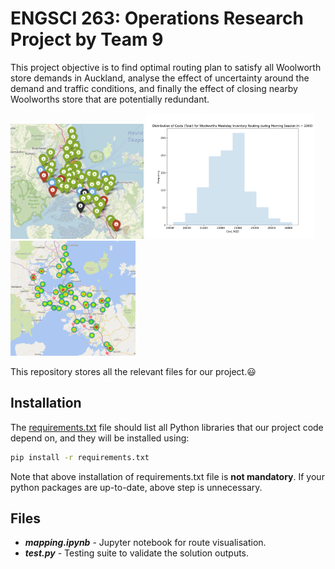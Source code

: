 # ENGSCI 263: Operations Research Project by Team 9

This project objective is to find optimal routing plan to satisfy all Woolworth store demands in Auckland, analyse the effect of uncertainty around the demand and traffic conditions, and finally the effect of closing nearby Woolworths store that are potentially redundant.

<p float="left">
  <img src="https://github.com/HughMungous/263_TEAM_9_PROJECT_2/blob/master/StoreLocations.PNG" width = 213>
  <img src="https://github.com/HughMungous/263_TEAM_9_PROJECT_2/blob/master/CostUncertainty.png" width=270>
  <img src="https://github.com/HughMungous/263_TEAM_9_PROJECT_2/blob/master/ShopClosureJustification.png" width=200>
</p>

This repository stores all the relevant files for our project.:smiley:

## Installation 

The [requirements.txt](https://github.com/HughMungous/263_TEAM_9_PROJECT_2/blob/master/requirements.txt) file should list all Python libraries that our project code depend on, and they will be installed using:

```bash
pip install -r requirements.txt
```

Note that above installation of requirements.txt file is **not mandatory**. If your python packages are up-to-date, above step is unnecessary. 

## Files  

- ***mapping.ipynb*** - Jupyter notebook for route visualisation. 
- ***test.py*** - Testing suite to validate the solution outputs. 
